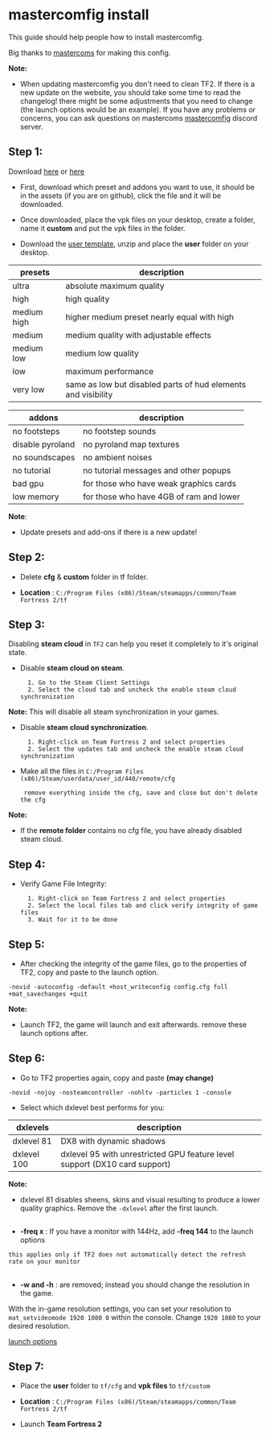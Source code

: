 <h1>
mastercomfig install
</h1>

<p> This guide should help people how to install mastercomfig.
</p>

<p> Big thanks to <a href="https://github.com/mastercoms">mastercoms</a> for making this config.
</p>

**Note:**

* When updating mastercomfig you don't need to clean TF2. If there is a new update on the website, you should take some time to read the changelog! there might be some adjustments that you need to change (the launch options would be an example). If you have any problems or concerns, you can ask questions on mastercoms [mastercomfig](https://discord.com/invite/CuPb2zV) discord server.

## Step 1:

Download [here](https://github.com/mastercomfig/mastercomfig/releases) or [here](https://mastercomfig.com/download)
 
* First, download which preset and addons you want to use, it should be in the assets (if you are on github), click the file and it will be downloaded.

* Once downloaded, place the vpk files on your desktop, create a folder, name it **custom** and put the vpk files in the folder.
 
* Download the [user template](https://github.com/uesu/mastercomfig-install-guide/raw/master/user%20template.zip), unzip and place the **user** folder on your desktop.

<table>
	<thead>
		<th>presets</th>
		<th>description</th>
	</thead>
	<tbody>
	<tr>
		<td>ultra</td>
		<td>
			absolute maximum quality
		</td>
	</tr>
	<tr>
		<td>high</td>
		<td>
			high quality
		</td>
	</tr>
		<tr>
		<td>medium high</td>
		<td>
			higher medium preset nearly equal with high
		</td>
	</tr>
		<tr>
		<td>medium</td>
		<td>
			medium quality with adjustable effects
		</td>
	</tr>
		<tr>
		<td>medium low</td>
		<td>
			medium low quality 
		</td>
	</tr>
		<tr>
		<td>low</td>
		<td>
			maximum performance
		</td>
	</tr>
		<tr>
		<td>very low</td>
		<td>
			same as low but disabled parts of hud elements and visibility
		</td>
	</tr>
	</tbody>
</table>

<table>
	<thead>
		<th>addons</th>
		<th>description</th>
	</thead>
	<tbody>
	<tr>
		<td>no footsteps</td>
		<td>
			no footstep sounds
		</td>
	</tr>
	<tr>
		<td>disable pyroland</td>
		<td>
			no pyroland map textures
		</td>
	</tr>
		<tr>
		<td>no soundscapes</td>
		<td>
			no ambient noises
		</td>
	</tr>
		<tr>
		<td>no tutorial</td>
		<td>
			no tutorial messages and other popups 
		</td>
	</tr>
		<tr>
		<td>bad gpu</td>
		<td>
			for those who have weak graphics cards 
		</td>
	</tr>
		<tr>
		<td>low memory</td>
		<td>
			for those who have 4GB of ram and lower
		</td>
	</tr>
	</tbody>
</table>

**Note**: 

* Update presets and add-ons if there is a new update!
 
## Step 2:
 
* Delete **cfg** & **custom** folder in tf folder.
 
* **Location** : `C:/Program Files (x86)/Steam/steamapps/common/Team Fortress 2/tf`
 
## Step 3:

Disabling **steam cloud** in `TF2` can help you reset it completely to it's original state.

* Disable **steam cloud on steam**.

		1. Go to the Steam Client Settings
		2. Select the cloud tab and uncheck the enable steam cloud synchronization
		
**Note:** This will disable all steam synchronization in your games.

* Disable **steam cloud synchronization**.

		1. Right-click on Team Fortress 2 and select properties
		2. Select the updates tab and uncheck the enable steam cloud synchronization
                
* Make all the files in `C:/Program Files (x86)/Steam/userdata/user_id/440/remote/cfg`
 
       remove everything inside the cfg, save and close but don't delete the cfg
                  
**Note:** 

* If the **remote folder** contains no cfg file, you have already disabled steam cloud.
 
## Step 4:
 
* Verify Game File Integrity:
 
		1. Right-click on Team Fortress 2 and select properties
		2. Select the local files tab and click verify integrity of game files
		3. Wait for it to be done
 
## Step 5:
 
* After checking the integrity of the game files, go to the properties of TF2, copy and paste to the launch option.
  
`-novid -autoconfig -default +host_writeconfig config.cfg full +mat_savechanges +quit`

**Note:**

* Launch TF2, the game will launch and exit afterwards. remove these launch options after.
 
## Step 6:
 
* Go to TF2 properties again, copy and paste **(may change)**

`-novid -nojoy -nosteamcontroller -nohltv -particles 1 -console`
 
* Select which dxlevel best performs for you:

<table>
	<thead>
		<th>dxlevels</th>
		<th>description</th>
	</thead>
	<tbody>
	<tr>
		<td>dxlevel 81</td>
		<td>
			DX8 with dynamic shadows
		</td>
	</tr>
	<tr>
		<td>dxlevel 100</td>
		<td>
			dxlevel 95 with unrestricted GPU feature level support (DX10 card support)
		</td>
	</tr>
	</tbody>
</table>

**Note:** 

* dxlevel 81 disables sheens, skins and visual resulting to produce a lower quality graphics. Remove the `-dxlevel` after the first launch.

##
 
* **-freq x** : If you have a monitor with 144Hz, add **-freq 144** to the launch options

`this applies only if TF2 does not automatically detect the refresh rate on your monitor`
      
##
 
* **-w and -h** : are removed; instead you should change the resolution in the game.
 
With the in-game resolution settings, you can set your resolution to `mat_setvideomode 1920 1080 0` within the console. Change `1920 1080` to your desired resolution.
 
[launch options](https://docs.mastercomfig.com/en/latest/customization/launch_options/)
 
## Step 7:
 
* Place the **user** folder to `tf/cfg` and **vpk files** to `tf/custom`
 
* **Location** : `C:/Program Files (x86)/Steam/steamapps/common/Team Fortress 2/tf`

* Launch **Team Fortress 2**
